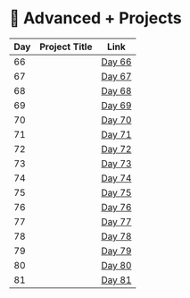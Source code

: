 # 📅 Advanced + Projects

| Day | Project Title                   | Link                      |
|-----|---------------------------------|---------------------------|
| 66  |                                 | [Day 66](d66/README.md)   |
| 67  |                                 | [Day 67](d67/README.md)   |
| 68  |                                 | [Day 68](d68/README.md)   |
| 69  |                                 | [Day 69](d69/README.md)   |
| 70  |                                 | [Day 70](d70/README.md)   |
| 71  |                                 | [Day 71](d71/README.md)   |
| 72  |                                 | [Day 72](d72/README.md)   |
| 73  |                                 | [Day 73](d73/README.md)   |
| 74  |                                 | [Day 74](d74/README.md)   |
| 75  |                                 | [Day 75](d75/README.md)   |
| 76  |                                 | [Day 76](d76/README.md)   |
| 77  |                                 | [Day 77](d77/README.md)   |
| 78  |                                 | [Day 78](d78/README.md)   |
| 79  |                                 | [Day 79](d79/README.md)   |
| 80  |                                 | [Day 80](d80/README.md)   |
| 81  |                                 | [Day 81](d81/README.md)   |